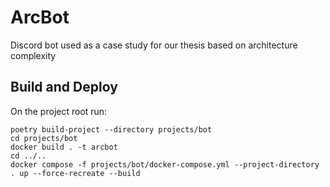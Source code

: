 # ArcBot
Discord bot used as a case study for our thesis based on architecture complexity

## Build and Deploy
On the project root run:
```shell
poetry build-project --directory projects/bot
cd projects/bot
docker build . -t arcbot
cd ../..
docker compose -f projects/bot/docker-compose.yml --project-directory . up --force-recreate --build  
```